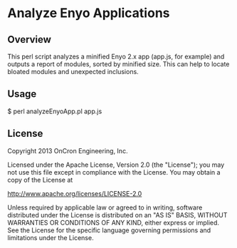 Analyze Enyo Applications
=========================

## Overview

This perl script analyzes a minified Enyo 2.x app (app.js, for example) and outputs a report of modules, sorted by minified size.  This can help to locate bloated modules and unexpected inclusions.

## Usage

$ perl analyzeEnyoApp.pl app.js

## License
Copyright 2013 OnCron Engineering, Inc.

Licensed under the Apache License, Version 2.0 (the "License");
you may not use this file except in compliance with the License.
You may obtain a copy of the License at

   http://www.apache.org/licenses/LICENSE-2.0

Unless required by applicable law or agreed to in writing, software
distributed under the License is distributed on an "AS IS" BASIS,
WITHOUT WARRANTIES OR CONDITIONS OF ANY KIND, either express or implied.
See the License for the specific language governing permissions and
limitations under the License.
